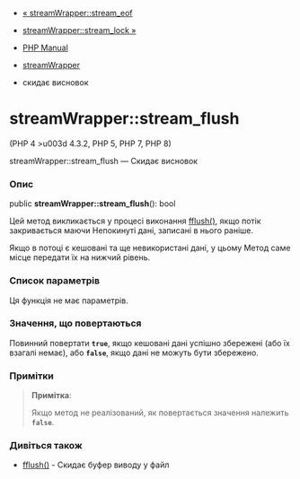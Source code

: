 - [« streamWrapper::stream_eof](streamwrapper.stream-eof.md)
- [streamWrapper::stream_lock »](streamwrapper.stream-lock.md)

- [PHP Manual](index.md)
- [streamWrapper](class.streamwrapper.md)
- скидає висновок

# streamWrapper::stream_flush

(PHP 4 \>u003d 4.3.2, PHP 5, PHP 7, PHP 8)

streamWrapper::stream_flush — Скидає висновок

### Опис

public **streamWrapper::stream_flush**(): bool

Цей метод викликається у процесі виконання
[fflush()](function.fflush.md), якщо потік закривається маючи
Непокинуті дані, записані в нього раніше.

Якщо в потоці є кешовані та ще невикористані дані, у цьому
Метод саме місце передати їх на нижчий рівень.

### Список параметрів

Ця функція не має параметрів.

### Значення, що повертаються

Повинний повертати **`true`**, якщо кешовані дані успішно збережені
(або їх взагалі немає), або **`false`**, якщо дані не можуть бути
збережено.

### Примітки

> **Примітка**:
>
> Якщо метод не реалізований, як повертається значення належить
> **`false`**.

### Дивіться також

- [fflush()](function.fflush.md) - Скидає буфер виводу у файл
